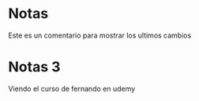 # Notas

Este es un comentario para mostrar los ultimos cambios


# Notas 3
Viendo el curso de fernando en udemy
